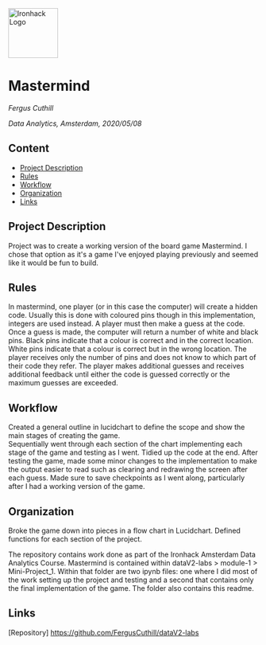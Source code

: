 <img src="https://bit.ly/2VnXWr2" alt="Ironhack Logo" width="100"/>

# Mastermind
*Fergus Cuthill*

*Data Analytics, Amsterdam, 2020/05/08*

## Content
- [Project Description](#project-description)
- [Rules](#rules)
- [Workflow](#workflow)
- [Organization](#organization)
- [Links](#links)

## Project Description
Project was to create a working version of the board game Mastermind. I chose that option as it's a game I've enjoyed playing previously and seemed like it would be fun to build. 

## Rules
In mastermind, one player (or in this case the computer) will create a hidden code. Usually this is done with coloured pins though in this implementation, integers are used instead. 
A player must then make a guess at the code. 
Once a guess is made, the computer will return a number of white and black pins.
Black pins indicate that a colour is correct and in the correct location.
White pins indicate that a colour is correct but in the wrong location. 
The player receives only the number of pins and does not know to which part of their code they refer. 
The player makes additional guesses and receives additional feedback until either the code is guessed correctly or the maximum guesses are exceeded. 

## Workflow
Created a general outline in lucidchart to define the scope and show the main stages of creating the game.  
Sequentially went through each section of the chart implementing each stage of the game and testing as I went. 
Tidied up the code at the end.
After testing the game, made some minor changes to the implementation to make the output easier to read such as clearing and redrawing the screen after each guess. 
Made sure to save checkpoints as I went along, particularly after I had a working version of the game. 

## Organization
Broke the game down into pieces in a flow chart in Lucidchart. 
Defined functions for each section of the project. 

The repository contains work done as part of the Ironhack Amsterdam Data Analytics Course. Mastermind is contained within dataV2-labs > module-1 > Mini-Project_1. Within that folder are two ipynb files: one where I did most of the work setting up the project and testing and a second that contains only the final implementation of the game. The folder also contains this readme. 

## Links
[Repository] https://github.com/FergusCuthill/dataV2-labs 


